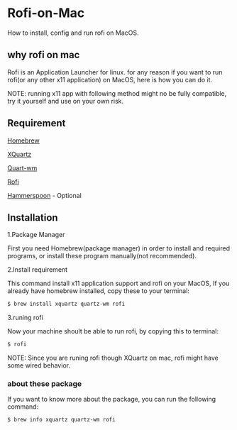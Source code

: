 # Rofi-on-Mac
How to install, config and run rofi on MacOS.

## why rofi on mac
Rofi is an Application Launcher for linux.
for any reason if you want to run rofi(or any other x11 application) on MacOS,
here is how you can do it.

NOTE: running x11 app with following method might no be fully compatible, try it yourself and use on your own risk.

## Requirement
[Homebrew](https://brew.sh/)

[XQuartz](https://www.xquartz.org/)

[Quart-wm](https://gitlab.freedesktop.org/xorg/app/quartz-wm)

[Rofi](https://davatorium.github.io/rofi/)

[Hammerspoon](https://www.hammerspoon.org/) - Optional

## Installation
1.Package Manager

First you need Homebrew(package manager) in order to install and required programs,
or install these program manually(not recommended).

2.Install requirement

This command install x11 application support and rofi on your MacOS,
If you already have homebrew installed, copy these to your terminal:
```bash
$ brew install xquartz quartz-wm rofi
```

3.runing rofi

Now your machine shoult be able to run rofi, by copying this to terminal:
```bash
$ rofi
```
NOTE: Since you are runing rofi though XQuartz on mac, rofi might have some wired behavior.

### about these package
If you want to know more about the package, you can run the following command:
```bash
$ brew info xquartz quartz-wm rofi
```
